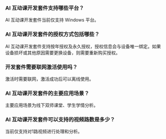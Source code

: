﻿### AI 互动课开发套件支持哪些平台？
AI 互动课开发套件当前仅支持 Windows 平台。

### AI 互动课开发套件的授权方式包括哪些？
AI 互动课开发套件支持按年授权及永久授权，授权信息会与设备唯一绑定。如果设备损坏或其他原因需要更换设备，则需要重新购买授权。

### 开发套件需要联网激活使用吗？
激活时需要联网，激活成功后可以离线使用。

### AI 互动课开发套件的主要应用场景？
主要应用场景为线下双师课堂、学生学情分析。

### AI 互动课开发套件可以支持的视频路数是多少？
当前仅支持对1路视频进行处理和分析。
